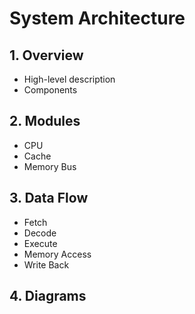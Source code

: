 # System Architecture

## 1. Overview
- High-level description
- Components

## 2. Modules
- CPU
- Cache
- Memory Bus

## 3. Data Flow
- Fetch
- Decode
- Execute
- Memory Access
- Write Back

## 4. Diagrams
